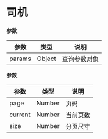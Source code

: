 # 司机 

<vtmd-notes 
/> 

<vtmd-file-box filename="index.js"><vtmd-head2 content="methods"/> 

<vtmd-block> 
<vtmd-method-name
  name="searchHandel" 
/> 

</vtmd-block>

<vtmd-block> 
<vtmd-method-name
  name="queryList" 
  params="params"
/> 

<vtmd-notes 
 txt="查询列表"
/> 

**参数** 

| 参数 | 类型 | 说明
| ---- | ---- | ---- | 
| params | Object | 查询参数对象 

 

</vtmd-block>

<vtmd-block> 
<vtmd-method-name
  name="exportDriver" 
  params="page, current, size"
/> 

<vtmd-notes 
 txt="导出"
/> 

**参数** 

| 参数 | 类型 | 说明
| ---- | ---- | ---- | 
| page | Number | 页码 
| current | Number | 当前页数 
| size | Number | 分页尺寸 

 

</vtmd-block>

<vtmd-block> 
<vtmd-method-name
  name="onChange" 
/> 

<vtmd-notes 
 txt="监听表格变化"
/> 

 

</vtmd-block>

</vtmd-file-box>

<vtmd-file-box filename="model.js"><vtmd-head2 content="accountDriver" border="0"/> 

<vtmd-head2 content="state"/> 

<vtmd-block> 
<vtmd-props
  name="listData" 
/> 

</vtmd-block>

<vtmd-block> 
<vtmd-props
  name="total" 
/> 

</vtmd-block>

<vtmd-block> 
<vtmd-props
  name="pageNum" 
/> 

</vtmd-block>

<vtmd-block> 
<vtmd-props
  name="pageSize" 
/> 

</vtmd-block>

<vtmd-block> 
<vtmd-props
  name="field" 
/> 

</vtmd-block>

<vtmd-block> 
<vtmd-props
  name="seq" 
/> 

</vtmd-block>

<vtmd-head2 content="effects"/> 

<vtmd-block> 
<vtmd-method-name
  name="updateStateCall" 
/> 

</vtmd-block>

<vtmd-block> 
<vtmd-method-name
  name="queryList" 
/> 

</vtmd-block>

<vtmd-block> 
<vtmd-method-name
  name="exportDriver" 
/> 

</vtmd-block>

</vtmd-file-box>

<vtmd-file-box filename="map.js"> 
<vtmd-head2 content="map"/> 

<vtmd-block> 
<vtmd-method-name
  name="listFilter" 
/> 

</vtmd-block>

<vtmd-block> 
<vtmd-method-name
  name="listColumn" 
/> 

</vtmd-block>

</vtmd-file-box>

